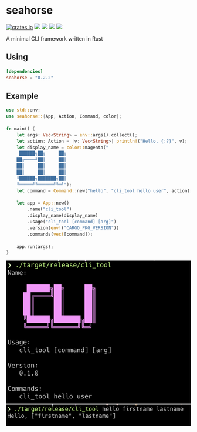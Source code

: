 # seahorse

[![crates.io](https://img.shields.io/crates/v/seahorse.svg)](https://crates.io/crates/seahorse)
![](https://img.shields.io/github/release/KeisukeToyota/seahorse.svg)
![](https://img.shields.io/github/issues/KeisukeToyota/seahorse.svg)
![](https://img.shields.io/github/forks/KeisukeToyota/seahorse.svg)
![](https://img.shields.io/github/license/KeisukeToyota/seahorse.svg)

A minimal CLI framework written in Rust

## Using

```toml
[dependencies]
seahorse = "0.2.2"
```

## Example

```rust
use std::env;
use seahorse::{App, Action, Command, color};

fn main() {
    let args: Vec<String> = env::args().collect();
    let action: Action = |v: Vec<String>| println!("Hello, {:?}", v);
    let display_name = color::magenta("
     ██████╗██╗     ██╗
    ██╔════╝██║     ██║
    ██║     ██║     ██║
    ██║     ██║     ██║
    ╚██████╗███████╗██║
    ╚═════╝╚══════╝╚═╝");
    let command = Command::new("hello", "cli_tool hello user", action);

    let app = App::new()
        .name("cli_tool")
        .display_name(display_name)
        .usage("cli_tool [command] [arg]")
        .version(env!("CARGO_PKG_VERSION"))
        .commands(vec![command]);

    app.run(args);
}
```

![](images/screen_shot1.png)
![](images/screen_shot2.png)